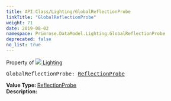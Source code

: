 ```yaml
---
title: API:Class/Lighting/GlobalReflectionProbe
linkTitle: "GlobalReflectionProbe"
weight: 71
date: 2019-08-02
namespace: Primrose.DataModel.Lighting.GlobalReflectionProbe
deprecated: false
no_list: true
---
```

Property of <a href="/docs/api-reference/Class/Lighting"><img src="/icons/silk/lightbulb.png"/>&nbsp;Lighting</a>
<pre class="method-declaration">
GlobalReflectionProbe: <a class="type" href="/docs/api-reference/Class/ReflectionProbe">ReflectionProbe</a></pre>
<b>Value Type: </b>
<a class="type" href="/docs/api-reference/Class/ReflectionProbe">ReflectionProbe</a>
<br/>
<b>Description: </b>